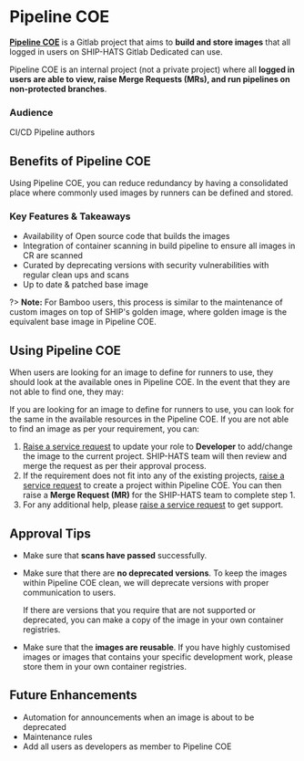 # Pipeline COE

**[Pipeline COE](https://sgts.gitlab-dedicated.com/innersource/projects/sgts-pipelinecoe)** is a Gitlab project that aims to **build and store images** that all logged in users on SHIP-HATS Gitlab Dedicated can use.

Pipeline COE is an internal project (not a private project) where all **logged in users are able to view, raise Merge Requests (MRs), and run pipelines on non-protected branches**.

### Audience

CI/CD Pipeline authors 

## Benefits of Pipeline COE

Using Pipeline COE, you can reduce redundancy by having a consolidated place where commonly used images by runners can be defined and stored. 

### Key Features & Takeaways

- Availability of Open source code that builds the images
- Integration of container scanning in build pipeline to ensure all images in CR are scanned
- Curated by deprecating versions with security vulnerabilities with regular clean ups and scans
- Up to date & patched base image

?> **Note:** For Bamboo users, this process is similar to the maintenance of custom images on top of SHIP's golden image, where golden image is the equivalent base image in Pipeline COE.

## Using Pipeline COE

When users are looking for an image to define for runners to use, they should look at the available ones in Pipeline COE. In the event that they are not able to find one, they may:

If you are looking for an image to define for runners to use, you can look for the same in the available resources in the Pipeline COE. If you are not able to find an image as per your requirement, you can:

1. [Raise a service request](https://jira.ship.gov.sg/servicedesk/customer/portal/11) to update your role to **Developer** to add/change the image to the current project. SHIP-HATS team will then review and merge the request as per their approval process. 
1. If the requirement does not fit into any of the existing projects, [raise a service request](https://jira.ship.gov.sg/servicedesk/customer/portal/11) to create a project within Pipeline COE. You can then raise a **Merge Request (MR)** for the SHIP-HATS team to complete step 1.
1. For any additional help, please [raise a service request](https://jira.ship.gov.sg/servicedesk/customer/portal/11) to get support. 


## Approval Tips

- Make sure that **scans have passed** successfully.
- Make sure that there are **no deprecated versions**. To keep the images within Pipeline COE clean, we will deprecate versions with proper communication to users.  
    
    If there are versions that you require that are not supported or deprecated, you can make a copy of the image in your own container registries.

- Make sure that the **images are reusable**. If you have highly customised images or images that contains your specific development work, please store them in your own container registries.

## Future Enhancements

- Automation for announcements when an image is about to be deprecated
- Maintenance rules
- Add all users as developers as member to Pipeline COE